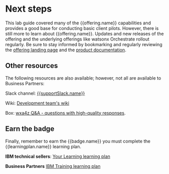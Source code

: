 # Next steps
This lab guide covered many of the {{offering.name}} capabilities and provides a good base for conducting basic client pilots. However, there is still more to learn about {{offering.name}}. Updates and new releases of the offering and the underlying offerings like watsonx Orchestrate rollout regularly. Be sure to stay informed by bookmarking and regularly reviewing the <a href="https://www.ibm.com/products/watsonx-assistant-for-z?mhsrc=ibmsearch_a&mhq=Watsonx%20assistant%20for%20z" target="_blank">offering landing page</a> and the <a href="https://www.ibm.com/docs/en/watsonx/waz/2.x" target="_blank">product documentation</a>. 

## Other resources
The following resources are also available; however, not all are available to Business Partners:

Slack channel: <a href="{{supportSlack.url}}" target="_blank">{{supportSlack.name}}</a>

Wiki: <a href="https://pages.github.ibm.com/wxa4z/wiki/" target="_blank">Development team's wiki</a>

Box: <a href="https://ibm.box.com/s/f19a7r8h1omgqgtff8jfj8d4szd2kg4b" target="_blank">wxa4z Q&A - questions with high-quality responses</a>.

## Earn the badge
Finally, remember to earn the {{badge.name}} you must complete the {{learningplan.name}} learning plan.

**IBM technical sellers**: <a href="{{learningplan.YLurl}}" target="_blank">Your Learning learning plan</a>

**Business Partners** <a href="{{learningplan.BPurl}}" target="_blank">IBM Training learning plan</a>